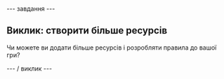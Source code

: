 \--- завдання \---

## Виклик: створити більше ресурсів

Чи можете ви додати більше ресурсів і розробляти правила до вашої гри?

\--- / виклик \---